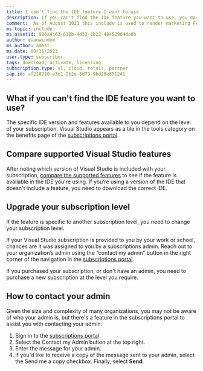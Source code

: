 ```yaml
---
title: I can't find the IDE feature I want to use
description: If you can't find the IDE feature you want to use, you may be using the incorrect version of Visual Studio
comment:  As of August 2023 this include is used to render marketing FAQ content for VS Subscriptions in the following portals - VSCom, Manage, and My portals. It was not used for learn.microsoft.com content at that time.  SMEs are Evan Windom and Larissa Crawford of Red Door Collaborative and Sharvari Dighe.
ms.topic: include
ms.assetid: 986a4c63-610b-4d33-8b22-48452964da8b
author: evanwindom
ms.author: amast
ms.date: 08/16/2023
user.type: subscriber
tags: download, activate, licensing
subscription.type: vl, cloud, retail, partner
sap.id: af210210-e3e1-2b2e-8d79-9bd20e851241
---
```


## What if you can't find the IDE feature you want to use? 

The specific IDE version and features available to you depend on the level of your subscription. Visual Studio appears as a tile in the tools category on the benefits page of the [subscriptions portal](https://my.visualstudio.com/benefits). 

## Compare supported Visual Studio features 

After noting which version of Visual Studio is included with your subscription, [compare the supported features](https://visualstudio.microsoft.com/vs/compare/) to see if the feature is available in the IDE you're using. If you’re using a version of the IDE that doesn't include a feature, you need to download the correct IDE. 

## Upgrade your subscription level  

If the feature is specific to another subscription level, you need to change your subscription level.  

If your Visual Studio subscription is provided to you by your work or school, chances are it was assigned to you by a subscriptions admin. Reach out to your organization’s admin using the “contact my admin” button in the right corner of the navigation in the [subscriptions portal](https://my.visualstudio.com/benefits).  

If you purchased your subscription, or don't have an admin, you need to purchase a new subscription at the level you require.  

## How to contact your admin 

Given the size and complexity of many organizations, you may not be aware of who your admin is, but there's a feature in the subscriptions portal to assist you with contacting your admin. 

1. Sign in to the [subscriptions portal](https://my.visualstudio.com/benefits).  
1. Select the Contact my Admin button at the top right. 
1. Enter the message for your admin. 
1. If you'd like to receive a copy of the message sent to your admin, select the Send me a copy checkbox. Finally, select **Send**.